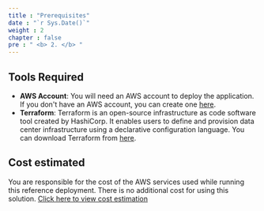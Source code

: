 ```yaml
---
title : "Prerequisites"
date : "`r Sys.Date()`"
weight : 2
chapter : false
pre : " <b> 2. </b> "
---
```


## Tools Required
- **AWS Account**: You will need an AWS account to deploy the application. If you don't have an AWS account, you can create one [here](https://aws.amazon.com/).
- **Terraform**: Terraform is an open-source infrastructure as code software tool created by HashiCorp. It enables users to define and provision data center infrastructure using a declarative configuration language. You can download Terraform from [here](https://www.terraform.io/downloads.html).

## Cost estimated
You are responsible for the cost of the AWS services used while running this reference deployment. There is no additional cost for using this solution.
[Click here to view cost estimation]([/images/workshop_1/prerequisites/cost_estimated.png](https://calculator.aws/#/estimate?id=2332d71c58701bcceb8f9cb848d8679acd2d9093))
